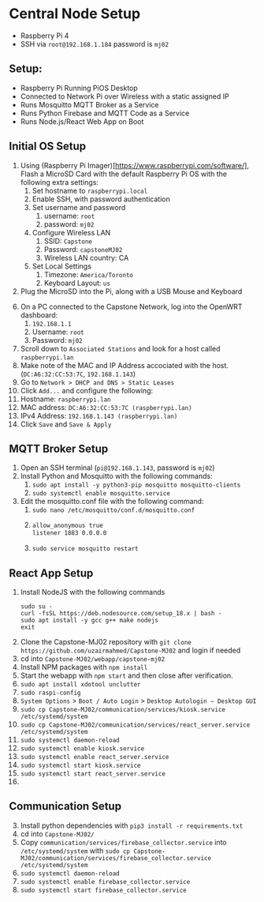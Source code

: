 # Central Node Setup
- Raspberry Pi 4
- SSH via `root@192.168.1.184` password is `mj02`


## Setup: 
- Raspberry Pi Running PiOS Desktop
- Connected to Network Pi over Wireless with a static assigned IP
- Runs Mosquitto MQTT Broker as a Service
- Runs Python Firebase and MQTT Code as a Service
- Runs Node.js/React Web App on Boot

## Initial OS Setup
1. Using (Raspberry Pi Imager)[https://www.raspberrypi.com/software/], Flash a MicroSD Card with the default Raspberry Pi OS with the following extra settings:
   1. Set hostname to `raspberrypi.local`
   2. Enable SSH, with password authentication
   3. Set username and password
      1. username: `root`
      2. password: `mj02`
   4. Configure Wireless LAN
      1. SSID: `Capstone`
      2. Password: `capstoneMJ02`
      3. Wireless LAN country: CA
   5. Set Local Settings
      1. Timezone: `America/Toronto`
      2. Keyboard Layout: `us`
2. Plug the MicroSD into the Pi, along with a USB Mouse and Keyboard
<!-- 3. Follow the standard setup procedure, with these specific values:
   1. System:
      1. Username: `central`
      2. Password: `mj02`
   2. WiFi Connection
      1. SSID: `Capstone`
      2. Password: `capstoneMJ02`
4. Wait for the Pi to finish installing updates and restart.
5. Once rebooted, go to `Raspberry Pi Logo > Preferences > Raspberry Pi Configuration`
   1. Go to `System` and enable `Network at Boot`
   2. Go to `Interfaces` and enable `SSH`, `VNC`
   3. Click `OK` -->
6. On a PC connected to the Capstone Network, log into the OpenWRT dashboard:
   1. `192.168.1.1`
   2. Username: `root`
   3. Password: `mj02`
7. Scroll down to `Associated Stations` and look for a host called `raspberrypi.lan` 
8. Make note of the MAC and IP Address accociated with the host. (`DC:A6:32:CC:53:7C`, `192.168.1.143`)
9.  Go to `Network > DHCP and DNS > Static Leases`
10. Click `Add...` and configure the following:
   1.  Hostname: `raspberrypi.lan`
   2.  MAC address: `DC:A6:32:CC:53:7C (raspberrypi.lan)`
   3.  IPv4 Address: `192.168.1.143 (raspberrypi.lan)`
11. Click `Save` and `Save & Apply`

## MQTT Broker Setup
1. Open an SSH terminal (`pi@192.168.1.143`, password is `mj02`)
2. Install Python and Mosquitto with the following commands:
   1. `sudo apt install -y python3-pip mosquitto mosquitto-clients`
   2. `sudo systemctl enable mosquitto.service`
3. Edit the mosquitto.conf file with the following command:
   1. `sudo nano /etc/mosquitto/conf.d/mosquitto.conf`
   2. ```sh
      allow_anonymous true
      listener 1883 0.0.0.0
      ```
   3. `sudo service mosquitto restart`

## React App Setup
1. Install NodeJS with the following commands
   ```
   sudo su -
   curl -fsSL https://deb.nodesource.com/setup_18.x | bash -
   sudo apt install -y gcc g++ make nodejs
   exit
   ```
3. Clone the Capstone-MJ02 repository with `git clone https://github.com/uzairmahmed/Capstone-MJ02` and login if needed
4. cd into `Capstone-MJ02/webapp/capstone-mj02`
5. Install NPM packages with `npm install`
6. Start the webapp with `npm start` and then close after verification.
7.  `sudo apt install xdotool unclutter`
8.  `sudo raspi-config`
9.  `System Options` > `Boot / Auto Login` > `Desktop Autologin — Desktop GUI`
12. `sudo cp Capstone-MJ02/communication/services/kiosk.service /etc/systemd/system`
13. `sudo cp Capstone-MJ02/communication/services/react_server.service /etc/systemd/system`
14. `sudo systemctl daemon-reload`
15. `sudo systemctl enable kiosk.service`
16. `sudo systemctl enable react_server.service`
17. `sudo systemctl start kiosk.service`
17. `sudo systemctl start react_server.service`
19. 

## Communication Setup
3. Install python dependencies with `pip3 install -r requirements.txt`
4. cd into `Capstone-MJ02/`
5. Copy `communication/services/firebase_collector.service` into `/etc/systemd/system` with `sudo cp Capstone-MJ02/communication/services/firebase_collector.service /etc/systemd/system`
6. `sudo systemctl daemon-reload`
7. `sudo systemctl enable firebase_collector.service`
8. `sudo systemctl start firebase_collector.service`

